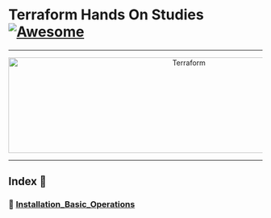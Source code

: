 Terraform Hands On Studies  [![Awesome](https://cdn.rawgit.com/sindresorhus/awesome/d7305f38d29fed78fa85652e3a63e154dd8e8829/media/badge.svg)](https://github.com/sindresorhus/awesome)
===============
<hr>

<p align="center">
    <img alt="Terraform" src="https://upload.wikimedia.org/wikipedia/commons/thumb/0/04/Terraform_Logo.svg/512px-Terraform_Logo.svg.png?20181016201549" height="190" width="700">
</p>
<hr>

## Index 📜

### 🔖 [Installation_Basic_Operations]()
